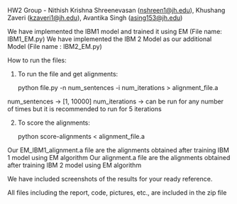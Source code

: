 HW2 Group - Nithish Krishna Shreenevasan (nshreen1@jh.edu), Khushang Zaveri (kzaveri1@jh.edu), Avantika Singh (asing153@jh.edu)


We have implemented the IBM1 model and trained it using EM (File name: IBM1_EM.py)
We have implemented the IBM 2 Model as our additional Model (File name : IBM2_EM.py)

How to run the files:

1) To run the file and get alignments:

	python file.py -n num_sentences -i num_iterations > alignment_file.a

num_sentences -> [1, 10000]
num_iterations -> can be run for any number of times but it is recommended to run for 5 iterations

2) To score the alignments:
	
	python score-alignments < alignment_file.a

Our EM_IBM1_alignment.a file are the alignments obtained after training IBM 1 model using EM algorithm
Our alignment.a file are the alignments obtained after training IBM 2 model using EM algorithm 

We have included screenshots of the results for your ready reference. 

All files including the report, code, pictures, etc., are included in the zip file
